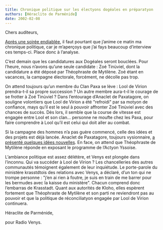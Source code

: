 ```yaml
---
title: Chronique politique sur les électyons dogéales en préparatyon
authors: [Héraclito de Parménide]
date: 2002-02-08
---
```


Chers auditeurs,

[Après une soirée endiablée](../1016), il faut pourtant que j’anime ce matin ma chronique politique, car je m’aperçoys que j’ai fays beaucoup d’interview ces temps-ci. Place donc à l’analyse.

C’est demain que les candidatures aux Dogéales seront bouclées. Pour l’heure, nous n’avons qu’une seule candidate : Zoé Tinùviel, dont la candidature a été déposé par Théophraste de Mytilène. Zoé étant en vacances, la campagne électorale, forcément, ne décolle pas trop.

On attend toujours qu’un membre du Clan Paxa se lève : Lool de Virion prendra-t-il sa propre succession ? Un autre membre aura-t-il le courage de se frotter à Zoé Tinùviel ? Dans l’entourage d’Anaclet de Paxatagore, on souligne volontiers que Lool de Virion a été "refroidi" par sa motyon de confiance, mays qu’il est le seul à pouvoir affronter Zoé Tinùviel avec des chances de succès. Dès lors, il semble que la course de vitesse est engagée entre Lool et son clan... personne ne moufte chez les Paxa, pour faire comprendre à Lool qu’il est celui qui doit aller au combat.

Si la campagne des hommes n’a pas guère commencé, celle des idées et des projets est déjà lancée. Anaclet de Paxatagore, toujours vysionnaire, [a présenté quelques idées nouvelles](../1012). En face, on attend que Théophraste de Mytilène réponde en exposant le programme de l’Actyon Yssoise.

L’ambiance politique est assez délétère, et Venys est plongée dans l’inconnu. Qui va succéder à Lool de Virion ? Les chancelleries des autres communautés témoignent également de leur inquiétude. Le porte-parole du ministère krasstdtois des relations avec Venys, a déclaré, d’un ton qui ne trompe personne : "j’en ai rien à foutre, je suis en train de me barrer pour les bermudes avec la kaisse du ministère". Chacun comprend donc l’embarras de Krasstadt. Quant aux autorités de Kloho, elles espèrent fortement que Théophraste de Mytilène et son parti ne reviendront pas au pouvoir et que la politique de réconciliatyon engagée par Lool de Virion continuera.

Héraclite de Parménide,

pour Radio Venys.
